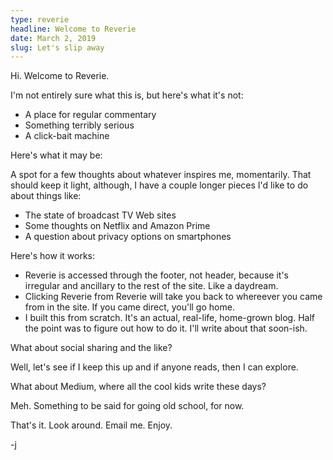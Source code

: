 ```yaml
---
type: reverie
headline: Welcome to Reverie
date: March 2, 2019
slug: Let's slip away
---
```


Hi. Welcome to Reverie.

I'm not entirely sure what this is, but here's what it's not:

* A place for regular commentary
* Something terribly serious
* A click-bait machine

Here's what it may be:

A spot for a few thoughts about whatever inspires me, momentarily. That should keep it light, although, I have a couple longer pieces I'd like to do about things like:  

* The state of broadcast TV Web sites
* Some thoughts on Netflix and Amazon Prime
* A question about privacy options on smartphones

Here's how it works:

* Reverie is accessed through the footer, not header, because it's irregular and ancillary to the rest of the site. Like a daydream.
* Clicking Reverie from Reverie will take you back to whereever you came from in the site. If you came direct, you'll go home.
* I built this from scratch. It's an actual, real-life, home-grown blog. Half the point was to figure out how to do it. I'll write about that soon-ish.

What about social sharing and the like?

Well, let's see if I keep this up and if anyone reads, then I can explore. 

What about Medium, where all the cool kids write these days?

Meh. Something to be said for going old school, for now.

That's it. Look around. Email me. Enjoy.

-j
